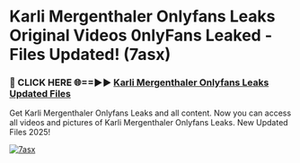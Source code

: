 # Karli Mergenthaler Onlyfans Leaks Original Videos 0nlyFans Leaked - Files Updated! (7asx)

<h3>🔴 CLICK HERE 🌐==►► <a href="https://tinyurl.com/4seja8ks" rel="nofollow">Karli Mergenthaler Onlyfans Leaks Updated Files</a></h3>

Get Karli Mergenthaler Onlyfans Leaks and all content. Now you can access all videos and pictures of Karli Mergenthaler Onlyfans Leaks. New Updated Files 2025!

[![7asx](https://i.imgur.com/EWjZXRe.gif)](https://tinyurl.com/4seja8ks)
